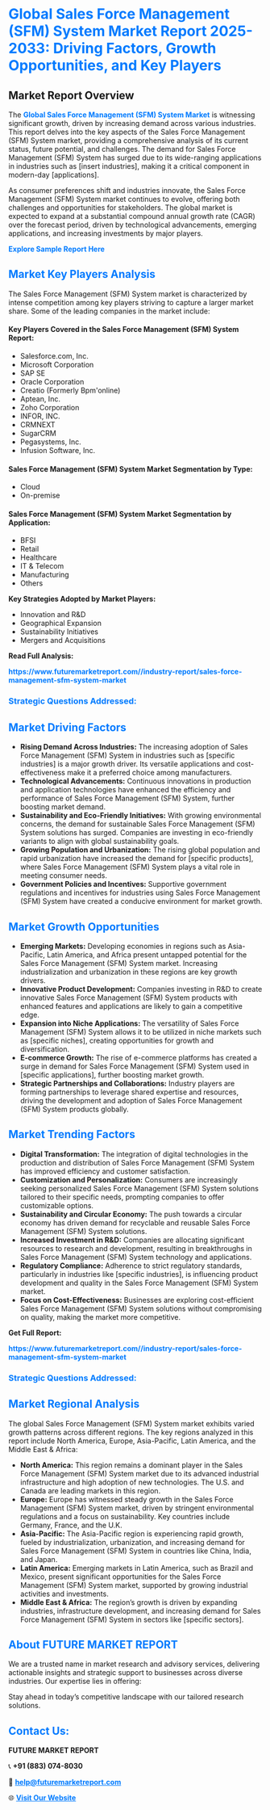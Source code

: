 <h1 style="color: #007BFF;">Global Sales Force Management (SFM) System Market Report 2025-2033: Driving Factors, Growth Opportunities, and Key Players</h1>

<section id="overview">
<h2>Market Report Overview</h2>
<p>The <a href="https://www.futuremarketreport.com//industry-report/sales-force-management-sfm-system-market" style="color: #007BFF; text-decoration: none;"><strong>Global Sales Force Management (SFM) System Market</strong></a> is witnessing significant growth, driven by increasing demand across various industries. This report delves into the key aspects of the Sales Force Management (SFM) System market, providing a comprehensive analysis of its current status, future potential, and challenges. The demand for Sales Force Management (SFM) System has surged due to its wide-ranging applications in industries such as [insert industries], making it a critical component in modern-day [applications].</p>
<p>As consumer preferences shift and industries innovate, the Sales Force Management (SFM) System market continues to evolve, offering both challenges and opportunities for stakeholders. The global market is expected to expand at a substantial compound annual growth rate (CAGR) over the forecast period, driven by technological advancements, emerging applications, and increasing investments by major players.</p>
</section>

<section id="overview">
<p><a href="https://www.futuremarketreport.com//request-sample/reportId=57297" style="color: #007BFF; text-decoration: none;"><strong>Explore Sample Report Here</strong></a></p>
</section>

<section id="key-players">
<h2 style="color: #007BFF;">Market Key Players Analysis</h2>
<p>The Sales Force Management (SFM) System market is characterized by intense competition among key players striving to capture a larger market share. Some of the leading companies in the market include:</p>
<h4>Key Players Covered in the Sales Force Management (SFM) System Report:</h4>
<ul><li>Salesforce.com, Inc.</li><li>Microsoft Corporation</li><li>SAP SE</li><li>Oracle Corporation</li><li>Creatio (Formerly Bpm&#039;online)</li><li>Aptean, Inc.</li><li>Zoho Corporation</li><li>INFOR, INC.</li><li>CRMNEXT</li><li>SugarCRM</li><li>Pegasystems, Inc.</li><li>Infusion Software, Inc.</li></ul>
<h4>Sales Force Management (SFM) System Market Segmentation by Type:</h4>
<ul><li>Cloud</li><li>On-premise</li></ul>

<h4>Sales Force Management (SFM) System Market Segmentation by Application:</h4>
<ul><li>BFSI</li><li>Retail</li><li>Healthcare</li><li>IT &amp; Telecom</li><li>Manufacturing</li><li>Others</li></ul>
<p><strong>Key Strategies Adopted by Market Players:</strong></p>
<ul>
<li>Innovation and R&D</li>
<li>Geographical Expansion</li>
<li>Sustainability Initiatives</li>
<li>Mergers and Acquisitions</li>
</ul>
</section>

<section>
<p><strong>Read Full Analysis: </strong></p><a href="https://www.futuremarketreport.com//industry-report/sales-force-management-sfm-system-market" style="color: #007BFF; text-decoration: none;"><strong>https://www.futuremarketreport.com//industry-report/sales-force-management-sfm-system-market</strong></a>
<h3 style="color: #007BFF;">Strategic Questions Addressed:</h3>
</section>

<section id="driving-factors">
<h2 style="color: #007BFF;">Market Driving Factors</h2>
<ul>
<li><strong>Rising Demand Across Industries:</strong> The increasing adoption of Sales Force Management (SFM) System in industries such as [specific industries] is a major growth driver. Its versatile applications and cost-effectiveness make it a preferred choice among manufacturers.</li>
<li><strong>Technological Advancements:</strong> Continuous innovations in production and application technologies have enhanced the efficiency and performance of Sales Force Management (SFM) System, further boosting market demand.</li>
<li><strong>Sustainability and Eco-Friendly Initiatives:</strong> With growing environmental concerns, the demand for sustainable Sales Force Management (SFM) System solutions has surged. Companies are investing in eco-friendly variants to align with global sustainability goals.</li>
<li><strong>Growing Population and Urbanization:</strong> The rising global population and rapid urbanization have increased the demand for [specific products], where Sales Force Management (SFM) System plays a vital role in meeting consumer needs.</li>
<li><strong>Government Policies and Incentives:</strong> Supportive government regulations and incentives for industries using Sales Force Management (SFM) System have created a conducive environment for market growth.</li>
</ul>
</section>

<section id="growth-opportunities">
<h2 style="color: #007BFF;">Market Growth Opportunities</h2>
<ul>
<li><strong>Emerging Markets:</strong> Developing economies in regions such as Asia-Pacific, Latin America, and Africa present untapped potential for the Sales Force Management (SFM) System market. Increasing industrialization and urbanization in these regions are key growth drivers.</li>
<li><strong>Innovative Product Development:</strong> Companies investing in R&D to create innovative Sales Force Management (SFM) System products with enhanced features and applications are likely to gain a competitive edge.</li>
<li><strong>Expansion into Niche Applications:</strong> The versatility of Sales Force Management (SFM) System allows it to be utilized in niche markets such as [specific niches], creating opportunities for growth and diversification.</li>
<li><strong>E-commerce Growth:</strong> The rise of e-commerce platforms has created a surge in demand for Sales Force Management (SFM) System used in [specific applications], further boosting market growth.</li>
<li><strong>Strategic Partnerships and Collaborations:</strong> Industry players are forming partnerships to leverage shared expertise and resources, driving the development and adoption of Sales Force Management (SFM) System products globally.</li>
</ul>
</section>

<section id="trending-factors">
<h2 style="color: #007BFF;">Market Trending Factors</h2>
<ul>
<li><strong>Digital Transformation:</strong> The integration of digital technologies in the production and distribution of Sales Force Management (SFM) System has improved efficiency and customer satisfaction.</li>
<li><strong>Customization and Personalization:</strong> Consumers are increasingly seeking personalized Sales Force Management (SFM) System solutions tailored to their specific needs, prompting companies to offer customizable options.</li>
<li><strong>Sustainability and Circular Economy:</strong> The push towards a circular economy has driven demand for recyclable and reusable Sales Force Management (SFM) System solutions.</li>
<li><strong>Increased Investment in R&D:</strong> Companies are allocating significant resources to research and development, resulting in breakthroughs in Sales Force Management (SFM) System technology and applications.</li>
<li><strong>Regulatory Compliance:</strong> Adherence to strict regulatory standards, particularly in industries like [specific industries], is influencing product development and quality in the Sales Force Management (SFM) System market.</li>
<li><strong>Focus on Cost-Effectiveness:</strong> Businesses are exploring cost-efficient Sales Force Management (SFM) System solutions without compromising on quality, making the market more competitive.</li>
</ul>
</section>

<section>
<p><strong>Get Full Report: </strong></p><a href="https://www.futuremarketreport.com//industry-report/sales-force-management-sfm-system-market" style="color: #007BFF; text-decoration: none;"><strong>https://www.futuremarketreport.com//industry-report/sales-force-management-sfm-system-market</strong></a>
<h3 style="color: #007BFF;">Strategic Questions Addressed:</h3>
</section>


<section id="regional-analysis">
<h2 style="color: #007BFF;">Market Regional Analysis</h2>
<p>The global Sales Force Management (SFM) System market exhibits varied growth patterns across different regions. The key regions analyzed in this report include North America, Europe, Asia-Pacific, Latin America, and the Middle East & Africa:</p>
<ul>
<li><strong>North America:</strong> This region remains a dominant player in the Sales Force Management (SFM) System market due to its advanced industrial infrastructure and high adoption of new technologies. The U.S. and Canada are leading markets in this region.</li>
<li><strong>Europe:</strong> Europe has witnessed steady growth in the Sales Force Management (SFM) System market, driven by stringent environmental regulations and a focus on sustainability. Key countries include Germany, France, and the U.K.</li>
<li><strong>Asia-Pacific:</strong> The Asia-Pacific region is experiencing rapid growth, fueled by industrialization, urbanization, and increasing demand for Sales Force Management (SFM) System in countries like China, India, and Japan.</li>
<li><strong>Latin America:</strong> Emerging markets in Latin America, such as Brazil and Mexico, present significant opportunities for the Sales Force Management (SFM) System market, supported by growing industrial activities and investments.</li>
<li><strong>Middle East & Africa:</strong> The region’s growth is driven by expanding industries, infrastructure development, and increasing demand for Sales Force Management (SFM) System in sectors like [specific sectors].</li>
</ul>
</section>

<footer>
<h2 style="color: #007BFF;">About FUTURE MARKET REPORT</h2>
<p>We are a trusted name in market research and advisory services, delivering actionable insights and strategic support to businesses across diverse industries. Our expertise lies in offering:</p>

<p>Stay ahead in today’s competitive landscape with our tailored research solutions.</p>

<h2 style="color: #007BFF;">Contact Us:</h2>
<p><strong>FUTURE MARKET REPORT</strong></p>
<p>📞 <strong>+91 (883) 074-8030</strong></p>
<p>📧 <strong><a href="mailto:help@futuremarketreport.com" style="color: #007BFF;">help@futuremarketreport.com</a></strong></p>
<p>🌐 <strong><a href="https://www.futuremarketreport.com/" style="color: #007BFF;">Visit Our Website</a></strong></p>
</footer>